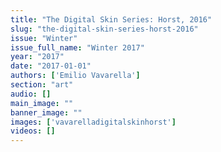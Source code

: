 ```yaml
---
title: "The Digital Skin Series: Horst, 2016"
slug: "the-digital-skin-series-horst-2016"
issue: "Winter"
issue_full_name: "Winter 2017"
year: "2017"
date: "2017-01-01"
authors: ['Emilio Vavarella']
section: "art"
audio: []
main_image: ""
banner_image: ""
images: ['vavarelladigitalskinhorst']
videos: []
---
```

